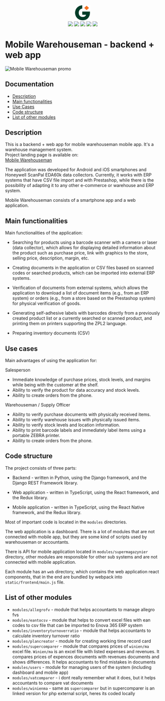 <div style="text-align: center">
<img src="./grupago.svg" width="50"><br>

<img src="https://badges.aleen42.com/src/typescript.svg?sanitize=true">
<img src="https://badges.aleen42.com/src/react.svg?sanitize=true">
<img src="https://badges.aleen42.com/src/python.svg?sanitize=true">
<img src="https://badges.aleen42.com/src/webpack.svg?sanitize=true">
<img src="https://badges.aleen42.com/src/redux.svg?sanitize=true">
</div>

# Mobile Warehouseman - backend + web app

![Mobile Warehouseman promo](https://grupago.pl/wp-content/uploads/2022/04/MagazynierConcated.jpg)

## Documentation

- [Description](#description)
- [Main functionalities](#main-functionalities)
- [Use Cases](#use-cases)
- [Code structure](#code-structure)
- [List of other modules](#list-of-other-modules)

## Description

<!--- This is a backend + web app for mobile warehouseman mobile app. It's a warehouse management system. --->

This is a backend + web app for mobile warehouseman mobile app. It's a warehouse management system.\
Project landing page is available on: \
<a href="https://grupago.pl/em_portfolios/mobilny-magazynier/" target="_blank">Mobile Warehouseman</a>

The application was developed for Android and iOS smartphones and Honeywell ScanPal EDA60k data collectors. Currently, it works with ERP systems that have CSV file import and with Prestashop, while there is the possibility of adapting it to any other e-commerce or warehouse and ERP system.

Mobile Warehouseman consists of a smartphone app and a web application.

## Main functionalities

Main functionalities of the application:

- Searching for products using a barcode scanner with a camera or laser (data collector), which allows for displaying detailed information about the product such as purchase price, link with graphics to the store, selling price, description, margin, etc.

- Creating documents in the application or CSV files based on scanned codes or searched products, which can be imported into external ERP systems.

- Verification of documents from external systems, which allows the application to download a list of document items (e.g., from an ERP system) or orders (e.g., from a store based on the Prestashop system) for physical verification of goods.

- Generating self-adhesive labels with barcodes directly from a previously created product list or a currently searched or scanned product, and printing them on printers supporting the ZPL2 language.

- Preparing inventory documents (CSV)

## Use cases

Main advantages of using the application for:

Salesperson

- Immediate knowledge of purchase prices, stock levels, and margins while being with the customer at the shelf.
- Ability to verify the product for data accuracy and stock levels.
- Ability to create orders from the phone.

Warehouseman / Supply Officer

- Ability to verify purchase documents with physically received items.
- Ability to verify warehouse issues with physically issued items.
- Ability to verify stock levels and location information.
- Ability to print barcode labels and immediately label items using a portable ZEBRA printer.
- Ability to create orders from the phone.

## Code structure

The project consists of three parts:

- Backend - written in Python, using the Django framework, and the Django REST Framework library.

- Web application - written in TypeScript, using the React framework, and the Redux library.

- Mobile application - written in TypeScript, using the React Native framework, and the Redux library.

Most of important code is located in the `modules` directories.

The web application is a dashboard. There is a lot of modules that are not connected with mobile app, but they are some kind of scripts used by warehouseman or accountants.

There is API for mobile application located in `modules/supermagazynier` directory, other modules are responsible for other sub systems and are not connected with mobile application.

Each module has an `web` directory, which contains the web application react components, that in the end are bundled by webpack into `static/frontend/main.js` file.

## List of other modules

- `modules/allegrofv` - module that helps accountants to manage allegro fvs
- `modules/eantocsv` - module that helps to convert excel files with ean codes to csv file that can be imported to Enova 365 ERP system
- `modules/inventoryturnoverratio` - module that helps accountants to calculate inventory turnover ratio
- `modules/plancreator` - module for creating working time record card
- `modules/supercomparer` - module that compares prices of `winien/ma` excel file. `Winien/ma` is an excel file with listed expenses and revenues. It compares prices of expences documents with revenues documents and shows differences. It helps accountants to find mistakes in documents
- `modules/users` - module for managing users of the system (including dashboard and mobile app)
- `modules/vatcomparer` - i dont really remember what it does, but it helps accountants to compare vat documents
- `modules/winienma` - same as `supercomparer` but in supercomparer is an linked version for php external script, heres its coded locally

